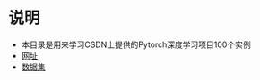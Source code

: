 # 说明
* 本目录是用来学习CSDN上提供的Pytorch深度学习项目100个实例
* [网址](https://weibaohang.blog.csdn.net/article/details/127128637)
* [数据集](https://weibaohang.blog.csdn.net/article/details/128801663)